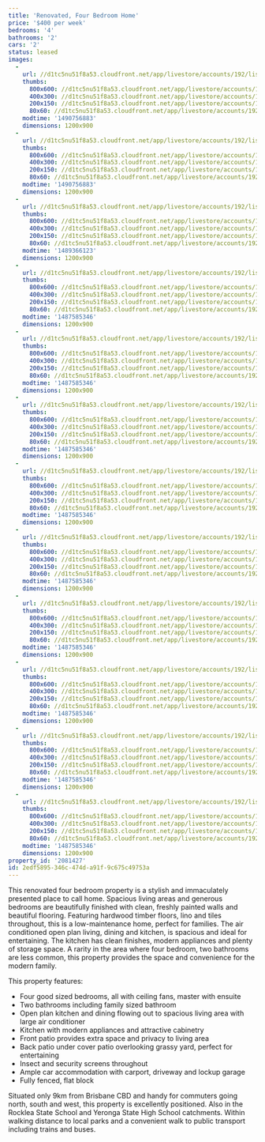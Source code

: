 ```yaml
---
title: 'Renovated, Four Bedroom Home'
price: '$400 per week'
bedrooms: '4'
bathrooms: '2'
cars: '2'
status: leased
images:
  -
    url: //d1tc5nu51f8a53.cloudfront.net/app/livestore/accounts/192/listings/1065482/images/Bale-27-Front2-Dayne_8633947643_20170220080313.jpg
    thumbs:
      800x600: //d1tc5nu51f8a53.cloudfront.net/app/livestore/accounts/192/listings/1065482/images/Bale-27-Front2-Dayne_8633947643_20170220080313_800x600.jpg
      400x300: //d1tc5nu51f8a53.cloudfront.net/app/livestore/accounts/192/listings/1065482/images/Bale-27-Front2-Dayne_8633947643_20170220080313_400x300.jpg
      200x150: //d1tc5nu51f8a53.cloudfront.net/app/livestore/accounts/192/listings/1065482/images/Bale-27-Front2-Dayne_8633947643_20170220080313_200x150.jpg
      80x60: //d1tc5nu51f8a53.cloudfront.net/app/livestore/accounts/192/listings/1065482/images/Bale-27-Front2-Dayne_8633947643_20170220080313_80x60.jpg
    modtime: '1490756883'
    dimensions: 1200x900
  -
    url: //d1tc5nu51f8a53.cloudfront.net/app/livestore/accounts/192/listings/1065482/images/Bale-27-Kitchen-Dayn_837220903_20170220080149.jpg
    thumbs:
      800x600: //d1tc5nu51f8a53.cloudfront.net/app/livestore/accounts/192/listings/1065482/images/Bale-27-Kitchen-Dayn_837220903_20170220080149_800x600.jpg
      400x300: //d1tc5nu51f8a53.cloudfront.net/app/livestore/accounts/192/listings/1065482/images/Bale-27-Kitchen-Dayn_837220903_20170220080149_400x300.jpg
      200x150: //d1tc5nu51f8a53.cloudfront.net/app/livestore/accounts/192/listings/1065482/images/Bale-27-Kitchen-Dayn_837220903_20170220080149_200x150.jpg
      80x60: //d1tc5nu51f8a53.cloudfront.net/app/livestore/accounts/192/listings/1065482/images/Bale-27-Kitchen-Dayn_837220903_20170220080149_80x60.jpg
    modtime: '1490756883'
    dimensions: 1200x900
  -
    url: //d1tc5nu51f8a53.cloudfront.net/app/livestore/accounts/192/listings/1065482/images/Bale-27-Living-Dayne_5233634533_20170220080346.jpg
    thumbs:
      800x600: //d1tc5nu51f8a53.cloudfront.net/app/livestore/accounts/192/listings/1065482/images/Bale-27-Living-Dayne_5233634533_20170220080346_800x600.jpg
      400x300: //d1tc5nu51f8a53.cloudfront.net/app/livestore/accounts/192/listings/1065482/images/Bale-27-Living-Dayne_5233634533_20170220080346_400x300.jpg
      200x150: //d1tc5nu51f8a53.cloudfront.net/app/livestore/accounts/192/listings/1065482/images/Bale-27-Living-Dayne_5233634533_20170220080346_200x150.jpg
      80x60: //d1tc5nu51f8a53.cloudfront.net/app/livestore/accounts/192/listings/1065482/images/Bale-27-Living-Dayne_5233634533_20170220080346_80x60.jpg
    modtime: '1489366123'
    dimensions: 1200x900
  -
    url: //d1tc5nu51f8a53.cloudfront.net/app/livestore/accounts/192/listings/1065482/images/Bale-27-Kitchen2-Day_6286536176_20170220080219.jpg
    thumbs:
      800x600: //d1tc5nu51f8a53.cloudfront.net/app/livestore/accounts/192/listings/1065482/images/Bale-27-Kitchen2-Day_6286536176_20170220080219_800x600.jpg
      400x300: //d1tc5nu51f8a53.cloudfront.net/app/livestore/accounts/192/listings/1065482/images/Bale-27-Kitchen2-Day_6286536176_20170220080219_400x300.jpg
      200x150: //d1tc5nu51f8a53.cloudfront.net/app/livestore/accounts/192/listings/1065482/images/Bale-27-Kitchen2-Day_6286536176_20170220080219_200x150.jpg
      80x60: //d1tc5nu51f8a53.cloudfront.net/app/livestore/accounts/192/listings/1065482/images/Bale-27-Kitchen2-Day_6286536176_20170220080219_80x60.jpg
    modtime: '1487585346'
    dimensions: 1200x900
  -
    url: //d1tc5nu51f8a53.cloudfront.net/app/livestore/accounts/192/listings/1065482/images/Bale-27-Bath-Daynes-_5773600438_20170220075743.jpg
    thumbs:
      800x600: //d1tc5nu51f8a53.cloudfront.net/app/livestore/accounts/192/listings/1065482/images/Bale-27-Bath-Daynes-_5773600438_20170220075743_800x600.jpg
      400x300: //d1tc5nu51f8a53.cloudfront.net/app/livestore/accounts/192/listings/1065482/images/Bale-27-Bath-Daynes-_5773600438_20170220075743_400x300.jpg
      200x150: //d1tc5nu51f8a53.cloudfront.net/app/livestore/accounts/192/listings/1065482/images/Bale-27-Bath-Daynes-_5773600438_20170220075743_200x150.jpg
      80x60: //d1tc5nu51f8a53.cloudfront.net/app/livestore/accounts/192/listings/1065482/images/Bale-27-Bath-Daynes-_5773600438_20170220075743_80x60.jpg
    modtime: '1487585346'
    dimensions: 1200x900
  -
    url: //d1tc5nu51f8a53.cloudfront.net/app/livestore/accounts/192/listings/1065482/images/Bale-27-Bed4-Daynes-_8995863907_20170220075919.jpg
    thumbs:
      800x600: //d1tc5nu51f8a53.cloudfront.net/app/livestore/accounts/192/listings/1065482/images/Bale-27-Bed4-Daynes-_8995863907_20170220075919_800x600.jpg
      400x300: //d1tc5nu51f8a53.cloudfront.net/app/livestore/accounts/192/listings/1065482/images/Bale-27-Bed4-Daynes-_8995863907_20170220075919_400x300.jpg
      200x150: //d1tc5nu51f8a53.cloudfront.net/app/livestore/accounts/192/listings/1065482/images/Bale-27-Bed4-Daynes-_8995863907_20170220075919_200x150.jpg
      80x60: //d1tc5nu51f8a53.cloudfront.net/app/livestore/accounts/192/listings/1065482/images/Bale-27-Bed4-Daynes-_8995863907_20170220075919_80x60.jpg
    modtime: '1487585346'
    dimensions: 1200x900
  -
    url: //d1tc5nu51f8a53.cloudfront.net/app/livestore/accounts/192/listings/1065482/images/Bale-27-Bed3-Daynes-_8088296689_20170220075831.jpg
    thumbs:
      800x600: //d1tc5nu51f8a53.cloudfront.net/app/livestore/accounts/192/listings/1065482/images/Bale-27-Bed3-Daynes-_8088296689_20170220075831_800x600.jpg
      400x300: //d1tc5nu51f8a53.cloudfront.net/app/livestore/accounts/192/listings/1065482/images/Bale-27-Bed3-Daynes-_8088296689_20170220075831_400x300.jpg
      200x150: //d1tc5nu51f8a53.cloudfront.net/app/livestore/accounts/192/listings/1065482/images/Bale-27-Bed3-Daynes-_8088296689_20170220075831_200x150.jpg
      80x60: //d1tc5nu51f8a53.cloudfront.net/app/livestore/accounts/192/listings/1065482/images/Bale-27-Bed3-Daynes-_8088296689_20170220075831_80x60.jpg
    modtime: '1487585346'
    dimensions: 1200x900
  -
    url: //d1tc5nu51f8a53.cloudfront.net/app/livestore/accounts/192/listings/1065482/images/Bale-27-Bed1-Daynes-_119839007_20170220075751.jpg
    thumbs:
      800x600: //d1tc5nu51f8a53.cloudfront.net/app/livestore/accounts/192/listings/1065482/images/Bale-27-Bed1-Daynes-_119839007_20170220075751_800x600.jpg
      400x300: //d1tc5nu51f8a53.cloudfront.net/app/livestore/accounts/192/listings/1065482/images/Bale-27-Bed1-Daynes-_119839007_20170220075751_400x300.jpg
      200x150: //d1tc5nu51f8a53.cloudfront.net/app/livestore/accounts/192/listings/1065482/images/Bale-27-Bed1-Daynes-_119839007_20170220075751_200x150.jpg
      80x60: //d1tc5nu51f8a53.cloudfront.net/app/livestore/accounts/192/listings/1065482/images/Bale-27-Bed1-Daynes-_119839007_20170220075751_80x60.jpg
    modtime: '1487585346'
    dimensions: 1200x900
  -
    url: //d1tc5nu51f8a53.cloudfront.net/app/livestore/accounts/192/listings/1065482/images/Bale-27-Bed2-Daynes-_8945474099_20170220075847.jpg
    thumbs:
      800x600: //d1tc5nu51f8a53.cloudfront.net/app/livestore/accounts/192/listings/1065482/images/Bale-27-Bed2-Daynes-_8945474099_20170220075847_800x600.jpg
      400x300: //d1tc5nu51f8a53.cloudfront.net/app/livestore/accounts/192/listings/1065482/images/Bale-27-Bed2-Daynes-_8945474099_20170220075847_400x300.jpg
      200x150: //d1tc5nu51f8a53.cloudfront.net/app/livestore/accounts/192/listings/1065482/images/Bale-27-Bed2-Daynes-_8945474099_20170220075847_200x150.jpg
      80x60: //d1tc5nu51f8a53.cloudfront.net/app/livestore/accounts/192/listings/1065482/images/Bale-27-Bed2-Daynes-_8945474099_20170220075847_80x60.jpg
    modtime: '1487585346'
    dimensions: 1200x900
  -
    url: //d1tc5nu51f8a53.cloudfront.net/app/livestore/accounts/192/listings/1065482/images/Bale-27-Patio1-Dayne_7127119266_20170220080417.jpg
    thumbs:
      800x600: //d1tc5nu51f8a53.cloudfront.net/app/livestore/accounts/192/listings/1065482/images/Bale-27-Patio1-Dayne_7127119266_20170220080417_800x600.jpg
      400x300: //d1tc5nu51f8a53.cloudfront.net/app/livestore/accounts/192/listings/1065482/images/Bale-27-Patio1-Dayne_7127119266_20170220080417_400x300.jpg
      200x150: //d1tc5nu51f8a53.cloudfront.net/app/livestore/accounts/192/listings/1065482/images/Bale-27-Patio1-Dayne_7127119266_20170220080417_200x150.jpg
      80x60: //d1tc5nu51f8a53.cloudfront.net/app/livestore/accounts/192/listings/1065482/images/Bale-27-Patio1-Dayne_7127119266_20170220080417_80x60.jpg
    modtime: '1487585346'
    dimensions: 1200x900
  -
    url: //d1tc5nu51f8a53.cloudfront.net/app/livestore/accounts/192/listings/1065482/images/Bale-27-Patio2-Dayne_7048466723_20170220080506.jpg
    thumbs:
      800x600: //d1tc5nu51f8a53.cloudfront.net/app/livestore/accounts/192/listings/1065482/images/Bale-27-Patio2-Dayne_7048466723_20170220080506_800x600.jpg
      400x300: //d1tc5nu51f8a53.cloudfront.net/app/livestore/accounts/192/listings/1065482/images/Bale-27-Patio2-Dayne_7048466723_20170220080506_400x300.jpg
      200x150: //d1tc5nu51f8a53.cloudfront.net/app/livestore/accounts/192/listings/1065482/images/Bale-27-Patio2-Dayne_7048466723_20170220080506_200x150.jpg
      80x60: //d1tc5nu51f8a53.cloudfront.net/app/livestore/accounts/192/listings/1065482/images/Bale-27-Patio2-Dayne_7048466723_20170220080506_80x60.jpg
    modtime: '1487585346'
    dimensions: 1200x900
  -
    url: //d1tc5nu51f8a53.cloudfront.net/app/livestore/accounts/192/listings/1065482/images/Bale-27-Front3-Dayne_1657930421_20170220080122.jpg
    thumbs:
      800x600: //d1tc5nu51f8a53.cloudfront.net/app/livestore/accounts/192/listings/1065482/images/Bale-27-Front3-Dayne_1657930421_20170220080122_800x600.jpg
      400x300: //d1tc5nu51f8a53.cloudfront.net/app/livestore/accounts/192/listings/1065482/images/Bale-27-Front3-Dayne_1657930421_20170220080122_400x300.jpg
      200x150: //d1tc5nu51f8a53.cloudfront.net/app/livestore/accounts/192/listings/1065482/images/Bale-27-Front3-Dayne_1657930421_20170220080122_200x150.jpg
      80x60: //d1tc5nu51f8a53.cloudfront.net/app/livestore/accounts/192/listings/1065482/images/Bale-27-Front3-Dayne_1657930421_20170220080122_80x60.jpg
    modtime: '1487585346'
    dimensions: 1200x900
property_id: '2081427'
id: 2edf5895-346c-474d-a91f-9c675c49753a
---
```

This renovated four bedroom property is a stylish and immaculately presented place to call home. Spacious living areas and generous bedrooms are beautifully finished with clean, freshly painted walls and beautiful flooring. Featuring hardwood timber floors, lino and tiles throughout, this is a low-maintenance home, perfect for families. The air conditioned open plan living, dining and kitchen, is spacious and ideal for entertaining. The kitchen has clean finishes, modern appliances and plenty of storage space. A rarity in the area where four bedroom, two bathrooms are less common, this property provides the space and convenience for the modern family.

This property features:

*  Four good sized bedrooms, all with ceiling fans, master with ensuite
*  Two bathrooms including family sized bathroom
*  Open plan kitchen and dining flowing out to spacious living area with large air conditioner
*  Kitchen with modern appliances and attractive cabinetry
*  Front patio provides extra space and privacy to living area
*  Back patio under cover patio overlooking grassy yard, perfect for entertaining
*  Insect and security screens throughout
*  Ample car accommodation with carport, driveway and lockup garage
*  Fully fenced, flat block

Situated only 9km from Brisbane CBD and handy for commuters going north, south and west, this property is excellently positioned. Also in the Rocklea State School and Yeronga State High School catchments. Within walking distance to local parks and a convenient walk to public transport including trains and buses.
